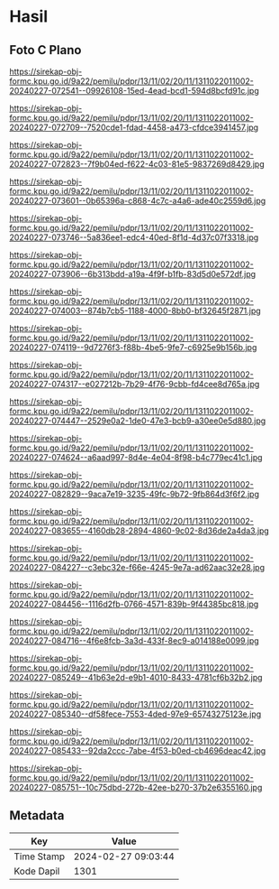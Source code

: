 # Hasil

## Foto C Plano

https://sirekap-obj-formc.kpu.go.id/9a22/pemilu/pdpr/13/11/02/20/11/1311022011002-20240227-072541--09926108-15ed-4ead-bcd1-594d8bcfd91c.jpg

https://sirekap-obj-formc.kpu.go.id/9a22/pemilu/pdpr/13/11/02/20/11/1311022011002-20240227-072709--7520cde1-fdad-4458-a473-cfdce3941457.jpg

https://sirekap-obj-formc.kpu.go.id/9a22/pemilu/pdpr/13/11/02/20/11/1311022011002-20240227-072823--7f9b04ed-f622-4c03-81e5-9837269d8429.jpg

https://sirekap-obj-formc.kpu.go.id/9a22/pemilu/pdpr/13/11/02/20/11/1311022011002-20240227-073601--0b65396a-c868-4c7c-a4a6-ade40c2559d6.jpg

https://sirekap-obj-formc.kpu.go.id/9a22/pemilu/pdpr/13/11/02/20/11/1311022011002-20240227-073746--5a836ee1-edc4-40ed-8f1d-4d37c07f3318.jpg

https://sirekap-obj-formc.kpu.go.id/9a22/pemilu/pdpr/13/11/02/20/11/1311022011002-20240227-073906--6b313bdd-a19a-4f9f-b1fb-83d5d0e572df.jpg

https://sirekap-obj-formc.kpu.go.id/9a22/pemilu/pdpr/13/11/02/20/11/1311022011002-20240227-074003--874b7cb5-1188-4000-8bb0-bf32645f2871.jpg

https://sirekap-obj-formc.kpu.go.id/9a22/pemilu/pdpr/13/11/02/20/11/1311022011002-20240227-074119--9d7276f3-f88b-4be5-9fe7-c6925e9b156b.jpg

https://sirekap-obj-formc.kpu.go.id/9a22/pemilu/pdpr/13/11/02/20/11/1311022011002-20240227-074317--e027212b-7b29-4f76-9cbb-fd4cee8d765a.jpg

https://sirekap-obj-formc.kpu.go.id/9a22/pemilu/pdpr/13/11/02/20/11/1311022011002-20240227-074447--2529e0a2-1de0-47e3-bcb9-a30ee0e5d880.jpg

https://sirekap-obj-formc.kpu.go.id/9a22/pemilu/pdpr/13/11/02/20/11/1311022011002-20240227-074624--a6aad997-8d4e-4e04-8f98-b4c779ec41c1.jpg

https://sirekap-obj-formc.kpu.go.id/9a22/pemilu/pdpr/13/11/02/20/11/1311022011002-20240227-082829--9aca7e19-3235-49fc-9b72-9fb864d3f6f2.jpg

https://sirekap-obj-formc.kpu.go.id/9a22/pemilu/pdpr/13/11/02/20/11/1311022011002-20240227-083655--4160db28-2894-4860-9c02-8d36de2a4da3.jpg

https://sirekap-obj-formc.kpu.go.id/9a22/pemilu/pdpr/13/11/02/20/11/1311022011002-20240227-084227--c3ebc32e-f66e-4245-9e7a-ad62aac32e28.jpg

https://sirekap-obj-formc.kpu.go.id/9a22/pemilu/pdpr/13/11/02/20/11/1311022011002-20240227-084456--1116d2fb-0766-4571-839b-9f44385bc818.jpg

https://sirekap-obj-formc.kpu.go.id/9a22/pemilu/pdpr/13/11/02/20/11/1311022011002-20240227-084716--4f6e8fcb-3a3d-433f-8ec9-a014188e0099.jpg

https://sirekap-obj-formc.kpu.go.id/9a22/pemilu/pdpr/13/11/02/20/11/1311022011002-20240227-085249--41b63e2d-e9b1-4010-8433-4781cf6b32b2.jpg

https://sirekap-obj-formc.kpu.go.id/9a22/pemilu/pdpr/13/11/02/20/11/1311022011002-20240227-085340--df58fece-7553-4ded-97e9-65743275123e.jpg

https://sirekap-obj-formc.kpu.go.id/9a22/pemilu/pdpr/13/11/02/20/11/1311022011002-20240227-085433--92da2ccc-7abe-4f53-b0ed-cb4696deac42.jpg

https://sirekap-obj-formc.kpu.go.id/9a22/pemilu/pdpr/13/11/02/20/11/1311022011002-20240227-085751--10c75dbd-272b-42ee-b270-37b2e6355160.jpg


## Metadata

| Key        | Value               |
| ---------- | ------------------- |
| Time Stamp | 2024-02-27 09:03:44 |
| Kode Dapil | 1301                |



